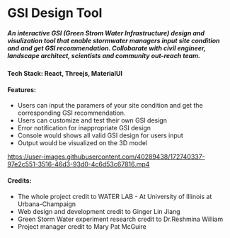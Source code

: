 # GSI Design Tool



##### An interactive GSI (Green Strom Water Infrastructure) design and visulization tool that enable stormwater managers input site condition and and get GSI recommendation. Collobarate with civil engineer, landscape architect, scientists and community out-reach team.

#### Tech Stack: React, Threejs, MaterialUI

#### Features: 
- Users can input the paramers of your site condition and get the corresponding GSI recommendation.
- Users can customize and test their own GSI design
- Error notification for inappropriate GSI design
- Console would shows all valid GSI design for users input
- Output would be visualized on the 3D model


https://user-images.githubusercontent.com/40289438/172740337-97e2c551-3516-46d3-93d0-4c6d53c67816.mp4



#### Credits:
- The whole project credit to WATER LAB - At University of Illinois at Urbana-Champaign
- Web design and development credit to Ginger Lin Jiang
- Green Storm Water experiment research credit to Dr.Reshmina William
- Project manager credit to Mary Pat McGuire




